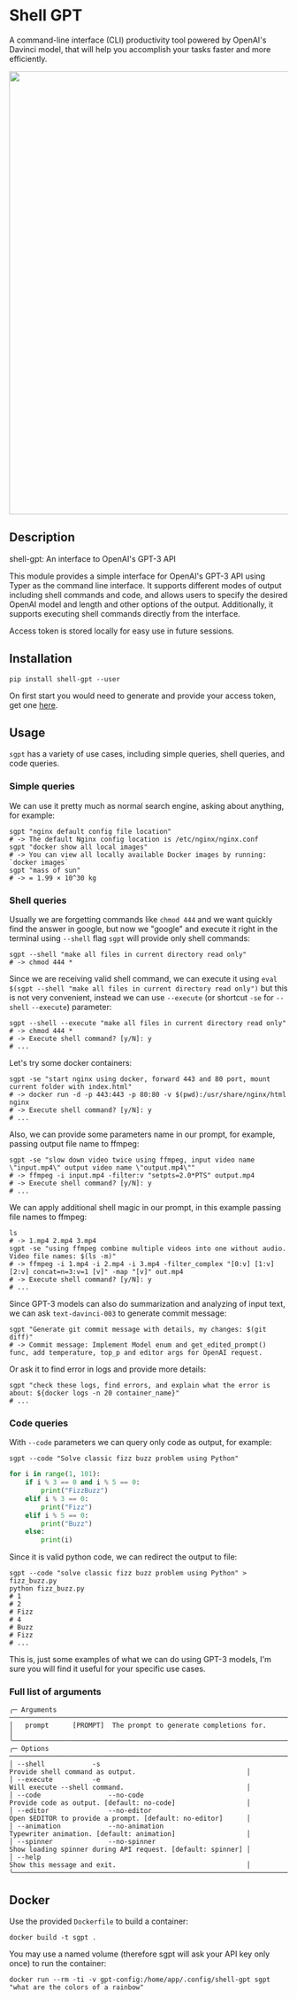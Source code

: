 # Shell GPT
A command-line interface (CLI) productivity tool powered by OpenAI's Davinci model, that will help you accomplish your tasks faster and more efficiently.

<div align="center">
    <img src="https://i.ibb.co/QX236hx/sgpt-5-0-0.gif" width="800"/>
</div>

## Description
shell-gpt: An interface to OpenAI's GPT-3 API

This module provides a simple interface for OpenAI's GPT-3 API using Typer
as the command line interface. It supports different modes of output including
shell commands and code, and allows users to specify the desired OpenAI model
and length and other options of the output. Additionally, it supports executing
shell commands directly from the interface.

Access token is stored locally for easy use in future sessions.

## Installation
```shell
pip install shell-gpt --user
```
On first start you would need to generate and provide your access token, get one [here](https://chat.openai.com/api/auth/session).

## Usage
`sgpt` has a variety of use cases, including simple queries, shell queries, and code queries.
### Simple queries
We can use it pretty much as normal search engine, asking about anything, for example:
```shell
sgpt "nginx default config file location"
# -> The default Nginx config location is /etc/nginx/nginx.conf
sgpt "docker show all local images"
# -> You can view all locally available Docker images by running: `docker images`
sgpt "mass of sun"
# -> = 1.99 × 10^30 kg
```
### Shell queries
Usually we are forgetting commands like `chmod 444` and we want quickly find the answer in google, but now we "google" and execute it right in the terminal using `--shell` flag `sgpt` will provide only shell commands:
```shell
sgpt --shell "make all files in current directory read only"
# -> chmod 444 *
```
Since we are receiving valid shell command, we can execute it using `eval $(sgpt --shell "make all files in current directory read only")` but this is not very convenient, instead we can use `--execute` (or shortcut `-se` for `--shell` `--execute`) parameter:
```shell
sgpt --shell --execute "make all files in current directory read only"
# -> chmod 444 *
# -> Execute shell command? [y/N]: y
# ...
```
Let's try some docker containers:
```shell
sgpt -se "start nginx using docker, forward 443 and 80 port, mount current folder with index.html"
# -> docker run -d -p 443:443 -p 80:80 -v $(pwd):/usr/share/nginx/html nginx
# -> Execute shell command? [y/N]: y
# ...
```
Also, we can provide some parameters name in our prompt, for example, passing output file name to ffmpeg:
```shell
sgpt -se "slow down video twice using ffmpeg, input video name \"input.mp4\" output video name \"output.mp4\""
# -> ffmpeg -i input.mp4 -filter:v "setpts=2.0*PTS" output.mp4
# -> Execute shell command? [y/N]: y
# ...
```
We can apply additional shell magic in our prompt, in this example passing file names to ffmpeg:
```shell
ls
# -> 1.mp4 2.mp4 3.mp4
sgpt -se "using ffmpeg combine multiple videos into one without audio. Video file names: $(ls -m)"
# -> ffmpeg -i 1.mp4 -i 2.mp4 -i 3.mp4 -filter_complex "[0:v] [1:v] [2:v] concat=n=3:v=1 [v]" -map "[v]" out.mp4
# -> Execute shell command? [y/N]: y
# ...
```
Since GPT-3 models can also do summarization and analyzing of input text, we can ask `text-davinci-003` to generate commit message:
```shell
sgpt "Generate git commit message with details, my changes: $(git diff)"
# -> Commit message: Implement Model enum and get_edited_prompt() func, add temperature, top_p and editor args for OpenAI request.
```
Or ask it to find error in logs and provide more details:
```shell
sgpt "check these logs, find errors, and explain what the error is about: ${docker logs -n 20 container_name}"
# ...
```
### Code queries
With `--code` parameters we can query only code as output, for example:
```shell
sgpt --code "Solve classic fizz buzz problem using Python"
```
```python
for i in range(1, 101):
    if i % 3 == 0 and i % 5 == 0:
        print("FizzBuzz")
    elif i % 3 == 0:
        print("Fizz")
    elif i % 5 == 0:
        print("Buzz")
    else:
        print(i)
```
Since it is valid python code, we can redirect the output to file:
```shell
sgpt --code "solve classic fizz buzz problem using Python" > fizz_buzz.py
python fizz_buzz.py
# 1
# 2
# Fizz
# 4
# Buzz
# Fizz
# ...
```
This is, just some examples of what we can do using GPT-3 models, I'm sure you will find it useful for your specific use cases.

### Full list of arguments
```shell
╭─ Arguments ─────────────────────────────────────────────────────────────────────────────────────────────────────────────────────╮
│   prompt      [PROMPT]  The prompt to generate completions for.                                                                 │
╰─────────────────────────────────────────────────────────────────────────────────────────────────────────────────────────────────╯
╭─ Options ───────────────────────────────────────────────────────────────────────────────────────────────────────────────────────╮
│ --shell            -s                                               Provide shell command as output.                            │
│ --execute          -e                                               Will execute --shell command.                               │
│ --code                 --no-code                                    Provide code as output. [default: no-code]                  │
│ --editor               --no-editor                                  Open $EDITOR to provide a prompt. [default: no-editor]      │
│ --animation            --no-animation                               Typewriter animation. [default: animation]                  │
│ --spinner              --no-spinner                                 Show loading spinner during API request. [default: spinner] │
│ --help                                                              Show this message and exit.                                 │
╰─────────────────────────────────────────────────────────────────────────────────────────────────────────────────────────────────╯
```

## Docker
Use the provided `Dockerfile` to build a container:
```shell
docker build -t sgpt .
```

You may use a named volume (therefore sgpt will ask your API key only once) to run the container:
```shell
docker run --rm -ti -v gpt-config:/home/app/.config/shell-gpt sgpt "what are the colors of a rainbow"
```

